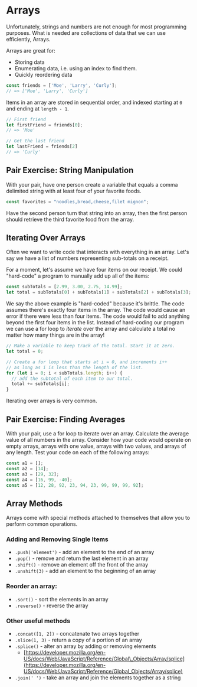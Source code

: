 # Arrays

Unfortunately, strings and numbers are not enough for most programming purposes. What is needed are collections of data that we can use efficiently, Arrays.

Arrays are great for:

* Storing data
* Enumerating data, i.e. using an index to find them.
* Quickly reordering data

```javascript
const friends = ['Moe', 'Larry', 'Curly'];
// => ['Moe', 'Larry', 'Curly']
```

Items in an array are stored in sequential order, and indexed starting at `0` and ending at `length - 1`.

```javascript
// First friend
let firstFriend = friends[0];
// => 'Moe'

// Get the last friend
let lastFriend = friends[2]
// => 'Curly'
```

## Pair Exercise: String Manipulation

With your pair, have one person create a variable that equals a comma delimited string with at least four of your favorite foods.

```javascript
const favorites = "noodles,bread,cheese,filet mignon";
```

Have the second person turn that string into an array, then the first person should retrieve the third favorite food from the array.

## Iterating Over Arrays

Often we want to write code that interacts with everything in an array. Let's say we have a list of numbers representing sub-totals on a receipt.

For a moment, let's assume we have four items on our receipt. We could "hard-code" a program to manually add up all of the items:

```javascript
const subTotals = [2.99, 3.00, 2.75, 14.99];
let total = subTotals[0] + subTotals[1] + subTotals[2] + subTotals[3];
```

We say the above example is "hard-coded" because it's brittle. The code assumes there's exactly four items in the array. The code would cause an error if there were less than four items. The code would fail to add anything beyond the first four items in the list. Instead of hard-coding our program we can use a for loop to _iterate_ over the array and calculate a total no matter how many things are in the array!

```javascript
// Make a variable to keep track of the total. Start it at zero.
let total = 0;

// Create a for loop that starts at i = 0, and increments i++
// as long as i is less than the length of the list.
for (let i = 0; i < subTotals.length; i++) {
  // add the subtotal of each item to our total.
  total += subTotals[i];
}
```

Iterating over arrays is very common.

## Pair Exercise: Finding Averages

With your pair, use a for loop to iterate over an array. Calculate the average value of all numbers in the array. Consider how your code would operate on empty arrays, arrays with one value, arrays with two values, and arrays of any length. Test your code on each of the following arrays:

```javascript
const a1 = [];
const a2 = [14];
const a3 = [29, 32];
const a4 = [16, 99, -40];
const a5 = [12, 28, 92, 23, 94, 23, 99, 99, 99, 92];
```

## Array Methods

Arrays come with special methods attached to themselves that allow you to perform common operations.

### Adding and Removing Single Items

* `.push('element')` - add an element to the end of an array
* `.pop()` - remove and return the last element in an array
* `.shift()` - remove an element off the front of the array
* `.unshift(3)` - add an element to the beginning of an array

### Reorder an array:
* `.sort()` - sort the elements in an array 
* `.reverse()` - reverse the array

### Other useful methods
* `.concat([1, 2])` - concatenate two arrays together
* `.slice(1, 3)` - return a copy of a portion of an array
* `.splice()` - alter an array by adding or removing elements
  * [https://developer.mozilla.org/en-US/docs/Web/JavaScript/Reference/Global\_Objects/Array/splice](https://developer.mozilla.org/en-US/docs/Web/JavaScript/Reference/Global_Objects/Array/splice)
* `.join(' ')` - take an array and join the elements together as a string
